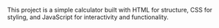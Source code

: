 This project is a simple calculator built with HTML for structure, CSS for styling, and JavaScript for interactivity and functionality.
